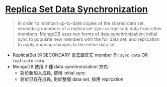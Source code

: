 # [Replica Set Data Synchronization](https://docs.mongodb.com/v4.4/core/replica-set-sync/)

> In order to maintain up-to-date copies of the shared data set, secondary members of a replica set sync or replicate data from other members. MongoDB uses two forms of data synchronization: initial sync to populate new members with the full data set, and replication to apply ongoing changes to the entire data set.

- ReplicatSet 的 SECONDARY 會去跟其它 member 作: `sync data` OR `replicate data`
- MongoDB 使用 2 種 data synchronization 方式:
    - 對於新加入成員, 使用 initial sync
    - 對於已存在成員, 對於整個 data set, 採用 replication


